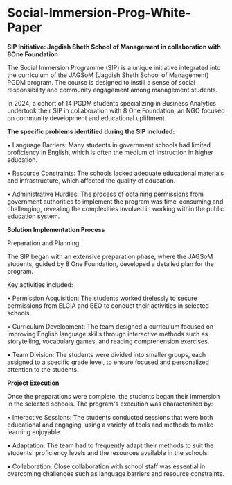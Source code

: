 # Social-Immersion-Prog-White-Paper

**SIP Initiative: Jagdish Sheth School of Management in collaboration with 8One Foundation**

The Social Immersion Programme (SIP) is a unique initiative integrated into the curriculum of the JAGSoM (Jagdish Sheth School of Management) PGDM program. The course is designed to instill a sense of social responsibility and community engagement among management students.

In 2024, a cohort of 14 PGDM students specializing in Business Analytics undertook their SIP in collaboration with 8 One Foundation, an NGO focused on community development and educational upliftment. 

**The specific problems identified during the SIP included:**

•	Language Barriers: Many students in government schools had limited proficiency in English, which is often the medium of instruction in higher education.

•	Resource Constraints: The schools lacked adequate educational materials and infrastructure, which affected the quality of education.

•	Administrative Hurdles: The process of obtaining permissions from government authorities to implement the program was time-consuming and challenging, revealing the complexities involved in working within the public education system.


**Solution Implementation Process**
 
Preparation and Planning

The SIP began with an extensive preparation phase, where the JAGSoM students, guided by 8 One Foundation, developed a detailed plan for the program.

Key activities included:

•	Permission Acquisition: The students worked tirelessly to secure permissions from ELCIA and BEO to conduct their activities in selected schools.

•	Curriculum Development: The team designed a curriculum focused on improving English language skills through interactive methods such as storytelling, vocabulary games, and reading comprehension exercises.

•	Team Division: The students were divided into smaller groups, each assigned to a specific grade level, to ensure focused and personalized attention to the students.

**Project Execution**

Once the preparations were complete, the students began their immersion in the selected schools. The program's execution was characterized by:

•	Interactive Sessions: The students conducted sessions that were both educational and engaging, using a variety of tools and methods to make learning enjoyable.

•	Adaptation: The team had to frequently adapt their methods to suit the students' proficiency levels and the resources available in the schools.

•	Collaboration: Close collaboration with school staff was essential in overcoming challenges such as language barriers and resource constraints.

